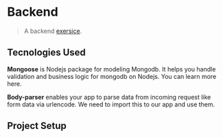 Backend
=========

  >A backend [exersice](https://medium.com/@dinyangetoh/how-to-build-simple-restful-api-with-nodejs-expressjs-and-mongodb-99348012925d).

  ## Tecnologies Used

  **Mongoose** is Nodejs package for modeling Mongodb. It helps you handle validation and business logic for mongodb on Nodejs. You can learn more here.

  **Body-parser** enables your app to parse data from incoming request like form data via urlencode. We need to import this to our app and use them.


  ## Project Setup



